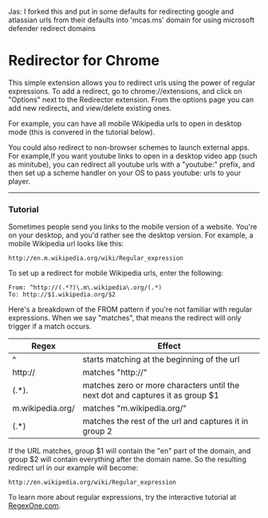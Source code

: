 Jas: I forked this and put in some defaults for redirecting google and atlassian urls from their defaults into 'mcas.ms' domain for using microsoft defender redirect domains


Redirector for Chrome
=====================

This simple extension allows you to redirect urls using the power of regular
expressions. To add a redirect, go to chrome://extensions, and click on
"Options" next to the Redirector extension. From the options page you can
add new redirects, and view/delete existing ones.

For example, you can have all mobile Wikipedia urls to open in desktop mode
(this is convered in the tutorial below).

You could also redirect to non-browser schemes to launch external apps. For
example,If you want youtube links to open in a desktop video app (such as
minitube), you can redirect all youtube urls with a "youtube:" prefix, and then
set up a scheme handler on your OS to pass youtube: urls to your player.

---

### Tutorial ###

Sometimes people send you links to the mobile version of a website.
You're on your desktop, and you'd rather see the desktop version.
For example, a mobile Wikipedia url looks like this:

    http://en.m.wikipedia.org/wiki/Regular_expression

To set up a redirect for mobile Wikipedia urls, enter the following:

    From: ^http://(.*?)\.m\.wikipedia\.org/(.*)
    To: http://$1.wikipedia.org/$2

Here's a breakdown of the FROM pattern if you're not familiar with regular
expressions. When we say "matches", that means the redirect will only trigger if
a match occurs.

| Regex              | Effect                                       
| -----------------  | ------------------------------------------------------- |
| ^                  | starts matching at the beginning of the url             |
| http://            | matches "http://"                                       |
| (.*)\.             | matches zero or more characters until the next dot and captures it as group $1 |
| m\.wikipedia\.org/ | matches "m.wikipedia.org/"                              |
| (.*)               | matches the rest of the url and captures it in group 2 |

If the URL matches, group $1 will contain the "en" part of the domain, and group
$2 will contain everything after the domain name. So the resulting redirect url
in our example will become:

    http://en.wikipedia.org/wiki/Regular_expression

To learn more about regular expressions, try the interactive tutorial at
[RegexOne.com][1]. 

[1]: http://regexone.com/ "RegexOne"
